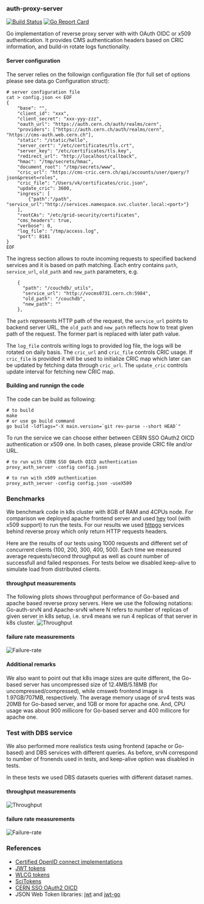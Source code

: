 ### auth-proxy-server

[![Build Status](https://travis-ci.org/vkuznet/auth-proxy-server.svg?branch=master)](https://travis-ci.org/vkuznet/auth-proxy-server)
[![Go Report Card](https://goreportcard.com/badge/github.com/vkuznet/auth-proxy-server)](https://goreportcard.com/report/github.com/vkuznet/auth-proxy-server)

Go implementation of reverse proxy server with with OAuth OIDC or x509 authentication.
It provides CMS authentication headers based on CRIC information, and
build-in rotate logs functionality.

#### Server configuration
The server relies on the followign configuration file (for full set of
options please see data.go Configuration struct):
```
# server configuration file
cat > config.json << EOF
{
    "base": "",
    "client_id": "xxx",
    "client_secret": "xxx-yyy-zzz",
    "oauth_url": "https://auth.cern.ch/auth/realms/cern",
    "providers": ["https://auth.cern.ch/auth/realms/cern", "https://cms-auth.web.cern.ch"],
    "static": "/static/hello",
    "server_cert": "/etc/certificates/tls.crt",
    "server_key": "/etc/certificates/tls.key",
    "redirect_url": "http://localhost/callback",
    "hmac": "/tmp/secrets/hmac",
    "document_root": "/tmp/secrets/www",
    "cric_url": "https://cms-cric.cern.ch/api/accounts/user/query/?json&preset=roles",
    "cric_file": "/Users/vk/certificates/cric.json",
    "update_cric": 3600,
    "ingress": [
        {"path":"/path", "service_url":"http://services.namespace.svc.cluster.local:<port>"}
    ],
    "rootCAs": "/etc/grid-security/certificates",
    "cms_headers": true,
    "verbose": 0,
    "log_file": "/tmp/access.log",
    "port": 8181
}
EOF
```
The ingress section allows to route incoming requests to specified backend
services and it is based on path matching. Each entry contains `path`,
`service_url`, `old_path` and `new_path` parameters, e.g.
```
    {
      "path": "/couchdb/_utils",
      "service_url": "http://vocms0731.cern.ch:5984",
      "old_path": "/couchdb",
      "new_path": ""
    },
```
The `path` represents HTTP path of the request, the `service_url` points to
backend server URL, the `old_path` and `new_path` reflects how to treat given
path of the request. The former part is replaced with later path value.

The `log_file` controls writing logs to provided log file, the logs will be
rotated on daily basis.  The `cric_url` and `cric_file` controls CRIC usage. If
`cric_file` is provided it will be used to initialize CRIC map which later can
be updated by fetching data through `cric_url`. The `update_cric` controls
update interval for fetching new CRIC map.

#### Building and runnign the code

The code can be build as following:
```
# to build
make
# or use go build command
go build -ldflags="-X main.version=`git rev-parse --short HEAD`"
```

To run the service we can choose either between CERN SSO OAuth2 OICD
authentication or x509 one. In both cases, please provide CRIC file and/or URL.
```
# to run with CERN SSO OAuth OICD authentication
proxy_auth_server -config config.json

# to run with x509 authentication
proxy_auth_server -config config.json -useX509
```

### Benchmarks
We benchmark code in k8s cluster with 8GB of RAM and 4CPUs node. For comparison
we deployed apache frontend server and used
[hey](https://github.com/vkuznet/hey) tool (with x509 support) to run the
tests. For our results we used [httpgo](docs/httpgo.go) services behind
reverse proxy which only return HTTP requests headers.

Here are the results of our tests using 1000 requests and different set of
concurrent clients (100, 200, 300, 400, 500). Each time we measured average
requests/second throughput as well as count number of successfull and failed
responses. For tests below we disabled keep-alive to simulate load from
distributed clients.

#### throughput measurements
The following plots shows throughput performance of Go-based and apache based
reverse proxy servers. Here we use the following notations: Go-auth-srvN and
Apache-srvN where N refers to number of replicas of given server in k8s
setup, i.e. srv4 means we run 4 replicas of that server in k8s cluster.
![Throughput](https://github.com/vkuznet/auth-proxy-server/raw/master/docs/perf-rps.png)

#### failure rate measurements
![Failure-rate](https://github.com/vkuznet/auth-proxy-server/raw/master/docs/perf-failure.png)

#### Additional remarks
We also want to point out that k8s image sizes are quite different, the
Go-based server has uncompressed size of 12.4MB/5.18MB (for uncompressed/compressed),
while cmsweb frontend image is 1.97GB/707MB, respectively. The average memory
usage of srv4 tests was 20MB for Go-based server, and 1GB or more for apache one.
And, CPU usage was about 900 millicore for Go-based server and 400 millicore for
apache one.

### Test with DBS service
We also performed more realistics tests using frontend (apache or Go-based) and
DBS services with different queries. As before, srvN correspond to number of
fronends used in tests, and keep-alive option was disabled in tests.

In these tests we used DBS datasets queries with different dataset names.

#### throughput measurements
![Throughput](https://github.com/vkuznet/auth-proxy-server/raw/master/docs/perf-rps-dbs.png)

#### failure rate measurements
![Failure-rate](https://github.com/vkuznet/auth-proxy-server/raw/master/docs/perf-failure-dbs.png)

### References

- [Certified OpenID connect implementations](https://openid.net/developers/certified/)
- [JWT tokens](https://jwt.io/)
- [WLCG tokens](https://github.com/WLCG-AuthZ-WG/common-jwt-profile/blob/master/profile.md)
- [SciTokens](https://scitokens.org/)
- [CERN SSO OAuth2 OICD](https://gitlab.cern.ch/authzsvc/docs/keycloak-sso-examples)
- JSON Web Token libraries: [jwt](https://github.com/pascaldekloe/jwt) and [jwt-go](https://github.com/dgrijalva/jwt-go)
